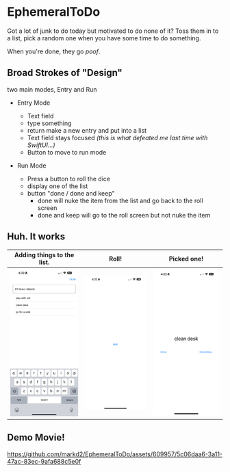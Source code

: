 # EphemeralToDo

Got a lot of junk to do today but motivated to do none of it?  Toss them in to
a list, pick a random one when you have some time to do something.

When you're done, they go _poof_.

## Broad Strokes of "Design"

two main modes, Entry and Run

* Entry Mode
  - Text field
  - type something
  - return make a new entry and put into a list
  - Text field stays focused _(this is what defeated me last time with SwiftUI...)_
  - Button to move to run mode

* Run Mode
  - Press a button to roll the dice
  - display one of the list
  - button "done / done and keep"
    - done will nuke the item from the list and go back to the roll screen
    - done and keep will go to the roll screen but not nuke the item

## Huh. It works

| Adding things to the list. | Roll! | Picked one! |
| --- | --- | --- |
| ![](assets/entry.png) | ![](assets/roll.png)  | ![](assets/rolled.png) |

## Demo Movie!

https://github.com/markd2/EphemeralToDo/assets/609957/5c06daa6-3a11-47ac-83ec-9afa688c5e0f

